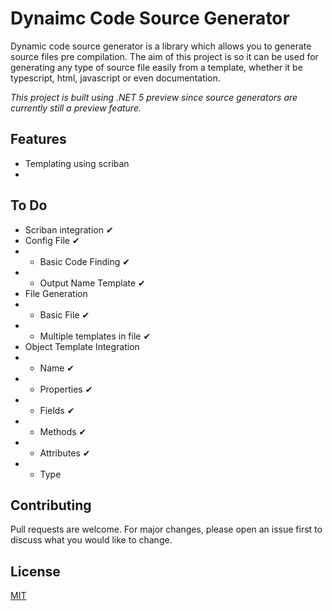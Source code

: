 # Dynaimc Code Source Generator

Dynamic code source generator is a library which allows you to generate source files pre compilation. The aim of this project is so it can be used for generating any type of source file easily from a template, whether it be typescript, html, javascript or even documentation.

*This project is built using .NET 5 preview since source generators are currently still a preview feature.*

## Features

- Templating using scriban
- 

## To Do

- Scriban integration ✔
- Config File ✔
- - Basic Code Finding ✔
- - Output Name Template ✔
- File Generation
- - Basic File ✔
- - Multiple templates in file ✔
- Object Template Integration
- - Name ✔
- - Properties ✔
- - Fields ✔
- - Methods ✔
- - Attributes ✔
- - Type


## Contributing
Pull requests are welcome. For major changes, please open an issue first to discuss what you would like to change.

## License
[MIT](https://choosealicense.com/licenses/mit/)
